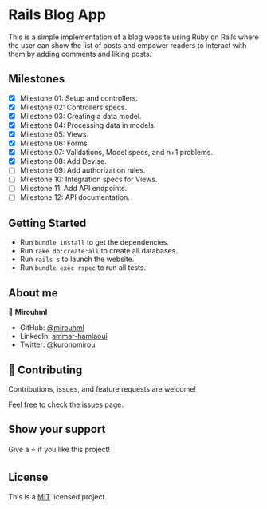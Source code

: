 # Rails Blog App

This is a simple implementation of a blog website using Ruby on Rails where the user can show the list of posts and empower readers to interact with them by adding comments and liking posts.


## Milestones

- [X] Milestone 01: Setup and controllers.
- [X] Milestone 02: Controllers specs.
- [X] Milestone 03: Creating a data model.
- [X] Milestone 04: Processing data in models.
- [X] Milestone 05: Views.
- [X] Milestone 06: Forms
- [X] Milestone 07: Validations, Model specs, and n+1 problems.
- [X] Milestone 08: Add Devise.
- [ ] Milestone 09: Add authorization rules.
- [ ] Milestone 10: Integration specs for Views.
- [ ] Milestone 11: Add API endpoints.
- [ ] Milestone 12: API documentation.

## Getting Started

- Run `bundle install` to get the dependencies.
- Run `rake db:create:all` to create all databases.
- Run `rails s` to launch the website.
- Run `bundle exec rspec` to run all tests.

## About me

👤 **Mirouhml**

- GitHub: [@mirouhml](https://github.com/mirouhml)
- LinkedIn: [ammar-hamlaoui](https://www.linkedin.com/in/ammar-hamlaoui-514909189/)
- Twitter: [@kuronomirou](https://twitter.com/kuronomirou)

## 🤝 Contributing

Contributions, issues, and feature requests are welcome!

Feel free to check the [issues page](../../issues/).

## Show your support

Give a ⭐️ if you like this project!

## License

This is a [MIT](./LICENSE) licensed project.

